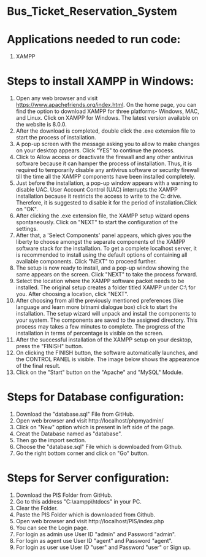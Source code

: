 # Bus_Ticket_Reservation_System

# Applications needed to run code:
1. XAMPP

# Steps to install XAMPP in Windows:
1. Open any web browser and visit https://www.apachefriends.org/index.html. On the home page, you can find the option to download XAMPP for three platforms- Windows, MAC, and Linux. Click on XAMPP for Windows. The latest version available on the website is 8.0.0.
2. After the download is completed, double click the .exe extension file to start the process of installation.
3. A pop-up screen with the message asking you to allow to make changes on your desktop appears. Click "YES" to continue the process.
4. Click to Allow access or deactivate the firewall and any other antivirus software because it can hamper the process of installation. Thus, it is required to temporarily disable any antivirus software or security firewall till the time all the XAMPP components have been installed completely.
5. Just before the installation, a pop-up window appears with a warning to disable UAC. User Account Control (UAC) interrupts the XAMPP installation because it restricts the access to write to the C: drive. Therefore, it is suggested to disable it for the period of installation.Click on "OK".
6. After clicking the .exe extension file, the XAMPP setup wizard opens spontaneously. Click on "NEXT" to start the configuration of the settings.
7. After that, a 'Select Components' panel appears, which gives you the liberty to choose amongst the separate components of the XAMPP software stack for the installation. To get a complete localhost server, it is recommended to install using the default options of containing all available components. Click "NEXT" to proceed further.
8. The setup is now ready to install, and a pop-up window showing the same appears on the screen. Click "NEXT" to take the process forward.
9. Select the location where the XAMPP software packet needs to be installed. The original setup creates a folder titled XAMPP under C:\ for you. After choosing a location, click "NEXT".
10. After choosing from all the previously mentioned preferences (like language and learn more bitnami dialogue box) click to start the installation. The setup wizard will unpack and install the components to your system. The components are saved to the assigned directory. This process may takes a few minutes to complete. The progress of the installation in terms of percentage is visible on the screen.
11. After the successful installation of the XAMPP setup on your desktop, press the "FINISH" button.
12. On clicking the FINISH button, the software automatically launches, and the CONTROL PANEL is visible. The image below shows the appearance of the final result.
13. Click on the "Start" button on the "Apache" and "MySQL" Module.

# Steps for Database configuration:
1. Download the "database.sql" File from GitHub.
2. Open web browser and visit http://localhost/phpmyadmin/
3. Click on "New" option which is present in left side of the page.
4. Creat the Database named as "database".
5. Then go the import section.
6. Choose the "database.sql" File which is downloaded from Github.
7. Go the right bottom corner and click on "Go" button.

# Steps for Server configuration:
1. Download the PIS Folder from GitHub.
2. Go to this address "C:\xampp\htdocs" in your PC.
3. Clear the Folder.
4. Paste the PIS Folder which is downloaded from Github.
5. Open web browser and visit http://localhost/PIS/index.php
6. You can see the Login page.
7. For login as admin use User ID "admin" and Password "admin".
8. For login as agent use User ID "agent" and Password "agent".
9. For login as user use User ID "user" and Password "user" or Sign up.
